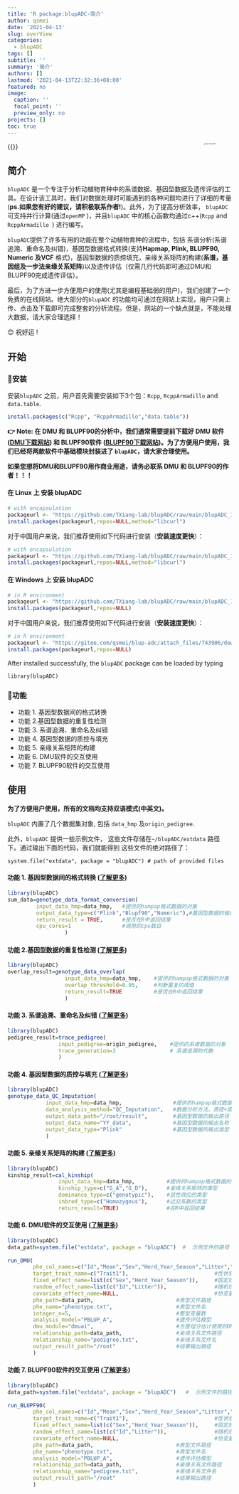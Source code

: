 ```yaml
---
title: 'R package:blupADC-简介'
author: qsmei
date: '2021-04-13'
slug: overView
categories:
  - blupADC
tags: []
subtitle: ''
summary: '简介'
authors: []
lastmod: '2021-04-13T22:32:36+08:00'
featured: no
image:
  caption: ''
  focal_point: ''
  preview_only: no
projects: []
toc: true
---
```


{{<toc>}}<img src="https://qsmei-markdown.oss-cn-shanghai.aliyuncs.com/markdown-img/20210617165506.png" alt="logo-blupADC"  height="250" align="right" style="zoom:25%;" />

## 简介

`blupADC` 是一个专注于分析动植物育种中的系谱数据、基因型数据及遗传评估的工具。在设计该工具时，我们对数据处理时可能遇到的各种问题均进行了详细的考量(**ps.如果您有好的建议，请积极联系作者!**)。此外，为了提高分析效率， `blupADC` 可支持并行计算(通过`openMP` )，并且`blupADC` 中的核心函数均通过c++(`Rcpp` and `RcppArmadillo `) 进行编写。

`blupADC`提供了许多有用的功能在整个动植物育种的流程中，包括 系谱分析(系谱追溯、重命名及纠错)，基因型数据格式转换(支持**Hapmap, Plink, BLUPF90, Numeric 及VCF** 格式)，基因型数据的质控填充，亲缘关系矩阵的构建(**系谱，基因组及一步法亲缘关系矩阵**)以及遗传评估（仅需几行代码即可通过DMU和BLUPF90完成遗传评估）。

最后，为了方进一步方便用户的使用(尤其是编程基础弱的用户)，我们创建了一个免费的在线网站。绝大部分的`blupADC` 的功能均可通过在网站上实现，用户只需上传、点击及下载即可完成整套的分析流程。但是，网站的一个缺点就是，不能处理大数据，请大家合理选择！

😊 祝好运 ! 

## 开始

### 🙊安装

 安装`blupADC` 之前，用户首先需要安装如下3个包：`Rcpp`, `RcppArmadillo` and `data.table`.

```R
install.packages(c("Rcpp", "RcppArmadillo","data.table"))
```

**👉 Note:  在 DMU 和 BLUPF90的分析中，我们通常需要提前下载好 DMU 软件 ([DMU下载网站](https://dmu.ghpc.au.dk/dmu/))  和 BLUPF90软件 ([BLUPF90下载网站](http://nce.ads.uga.edu/html/projects/programs/))。为了方便用户使用，我们已经将两款软件中基础模块封装进了 `blupADC`，请大家合理使用。**

**如果您想将DMU和BLUPF90用作商业用途，请务必联系 DMU 和 BLUPF90的作者！！！** 

#### 在 Linux 上 安装 blupADC

```R
# with encapsulation  
packageurl <- "https://github.com/TXiang-lab/blupADC/raw/main/blupADC_1.0.1_linux.tar.gz"
install.packages(packageurl,repos=NULL,method="libcurl")
```

对于中国用户来说，我们推荐使用如下代码进行安装（**安装速度更快**）：

```R
# with encapsulation  
packageurl <- "https://github.com/TXiang-lab/blupADC/raw/main/blupADC_1.0.1_linux.tar.gz"
install.packages(packageurl,repos=NULL,method="libcurl")
```

#### 在 Windows 上 安装 blupADC

```R
# in R environment
packageurl <- "https://github.com/TXiang-lab/blupADC/raw/main/blupADC_1.0.1.zip"
install.packages(packageurl,repos=NULL)
```

对于中国用户来说，我们推荐使用如下代码进行安装（**安装速度更快**）：

```R
# in R environment
packageurl <- "https://gitee.com/qsmei/blup-adc/attach_files/743906/download/blupADC_1.0.1.zip"
install.packages(packageurl,repos=NULL)
```

After installed successfully, the `blupADC` package can be loaded by typing

``` {.r}
library(blupADC)
```

### 🙊功能

-   功能 1. 基因型数据间的格式转换
-   功能 2.基因型数据的重复性检测
-   功能 3. 系谱追溯、重命名及纠错
-   功能 4. 基因型数据的质控与填充
-   功能 5. 亲缘关系矩阵的构建
-   功能 6. DMU软件的交互使用
-   功能 7. BLUPF90软件的交互使用

## 使用

**为了方便用户使用，所有的文档均支持双语模式(中英文)。**

`blupADC` 内置了几个数据集对象, 包括 `data_hmp` 及`origin_pedigree`.

此外，`blupADC`  提供一些示例文件， 这些文件存储在`~/blupADC/extdata` 路径下。通过输出下面的代码，我们就能得到 这些文件的绝对路径了：

``` {.r}
system.file("extdata", package = "blupADC") # path of provided files
```

#### 功能 1. 基因型数据间的格式转换 ([了解更多](https://qsmei.netlify.app/post/blupadc/))

``` R
library(blupADC)
sum_data=genotype_data_format_conversion(
         input_data_hmp=data_hmp,   #提供的hampap格式数据的对象
         output_data_type=c("Plink","Blupf90","Numeric"),#基因型数据的输出类型
         return_result = TRUE,      #是否在R中返回结果
         cpu_cores=1                #调用的cpu数目
                  )
```

#### 功能 2.基因型数据的重复性检测 ([了解更多](https://qsmei.netlify.app/post/2021-04-17-r-package-blup-adc-overlap-genotype/overlap_genotype/))

``` R
library(blupADC)
overlap_result=genotype_data_overlap(
                  input_data_hmp=data_hmp,    #提供的hampap格式数据的对象
                  overlap_threshold=0.95,     #判断重复的阈值
                  return_result=TRUE          #是否在R中返回结果
                  )
```

#### 功能 3. 系谱追溯、重命名及纠错 ([了解更多](https://qsmei.netlify.app/post/2021-04-17-r-package-blup-adc-pedigree/pedigree/))

``` R
library(blupADC)
pedigree_result=trace_pedigree(
                input_pedigree=origin_pedigree,    #提供的系谱数据的对象
                trace_generation=3                 # 系谱追溯的代数
                )                 
```

#### 功能 4. 基因型数据的质控与填充 ([了解更多](https://qsmei.netlify.app/post/2021-04-17-r-package-blup-adc-qc-imputaion/qc_imputation/))

``` R
library(blupADC)
genotype_data_QC_Imputation(
            input_data_hmp=data_hmp,                #提供的hampap格式数据的对象
            data_analysis_method="QC_Imputation",   #数据分析方法，质控+填充
            output_data_path="/root/result",        #基因型数据的输出路径
            output_data_name="YY_data",             #基因型数据的输出名称
            output_data_type="Plink"                #基因型数据的输出类型
            )                       
```

#### 功能 5. 亲缘关系矩阵的构建 ([了解更多](https://qsmei.netlify.app/post/2021-04-17-r-package-blup-adc-calculate-relationship-matrix/relationship_matrix/))

``` R
library(blupADC)
kinship_result=cal_kinship(
                input_data_hmp=data_hmp,          #提供的hampap格式数据的对象
                kinship_type=c("G_A","G_D"),      #亲缘关系矩阵的类型
                dominance_type=c("genotypic"),    #显性效应的类型
                inbred_type=c("Homozygous"),      #近交系数的类型
                return_result=TRUE)               #在R中返回结果        
```

#### 功能 6. DMU软件的交互使用 ([了解更多](https://qsmei.netlify.app/post/2021-04-20-r-package-blup-adc-run-dmu/run_dmu/))

``` R
library(blupADC)
data_path=system.file("extdata", package = "blupADC")  #  示例文件的路径
  
run_DMU(
        phe_col_names=c("Id","Mean","Sex","Herd_Year_Season","Litter","Trait1","Trait2"), # colnames of phenotype 
        target_trait_name=c("Trait1"),                           #性状名称 
        fixed_effect_name=list(c("Sex","Herd_Year_Season")),     #固定效应名称
        random_effect_name=list(c("Id","Litter")),               #随机效应名称
        covariate_effect_name=NULL,                              #协变量效应名称
        phe_path=data_path,                          #表型文件路径
        phe_name="phenotype.txt",                    #表型文件名
        integer_n=5,                                 #整型变量数
        analysis_model="PBLUP_A",                    #遗传评估模型
        dmu_module="dmuai",                          #方差组分估计使用的DMU模块
        relationship_path=data_path,                 #亲缘关系文件路径
        relationship_name="pedigree.txt",            #亲缘关系文件名
        output_result_path="/root"                   #结果输出路径
        )
```

#### 功能 7. BLUPF90软件的交互使用 ([了解更多](https://qsmei.netlify.app/post/2021-04-20-r-package-blup-adc-run-blupf90/blupf90/))

``` R
library(blupADC)
data_path=system.file("extdata", package = "blupADC")   #  示例文件的路径
  
run_BLUPF90(
        phe_col_names=c("Id","Mean","Sex","Herd_Year_Season","Litter","Trait1","Trait2"), # 表型数据的列名(ps.表型文件无列名)
        target_trait_name=c("Trait1"),                           #性状名称
        fixed_effect_name=list(c("Sex","Herd_Year_Season")),     #固定效应名称
        random_effect_name=list(c("Id","Litter")),               #随机效应名称
        covariate_effect_name=NULL,                              #协变量效应名称
        phe_path=data_path,                          #表型文件路径
        phe_name="phenotype.txt",                    #表型文件名
        analysis_model="PBLUP_A",                    #遗传评估模型
        relationship_path=data_path,                 #亲缘关系文件路径
        relationship_name="pedigree.txt",            #亲缘关系文件名
        output_result_path="/root"                   #结果输出路径
        )   
```
